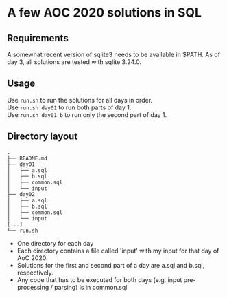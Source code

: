 # A few AOC 2020 solutions in SQL

## Requirements
A somewhat recent version of sqlite3 needs to be available in $PATH. As of day 3, all solutions are tested with sqlite 3.24.0.  

## Usage
Use `run.sh` to run the solutions for all days in order.  
Use `run.sh day01` to run both parts of day 1.  
Use `run.sh day01 b` to run only the second part of day 1.  

## Directory layout
```
.
├── README.md
├── day01
│   ├── a.sql
│   ├── b.sql
│   ├── common.sql
│   └── input
├── day02
│   ├── a.sql
│   ├── b.sql
│   ├── common.sql
│   └── input
[...]
└── run.sh
```

* One directory for each day
* Each directory contains a file called 'input' with my input for that day of AoC 2020.
* Solutions for the first and second part of a day are a.sql and b.sql, respectively.
* Any code that has to be executed for both days (e.g. input pre-processing / parsing) is in common.sql